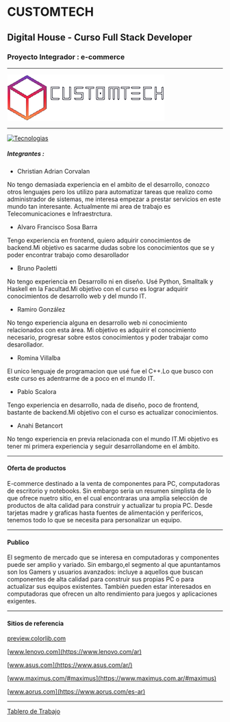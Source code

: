 <!-- titulo-nombre sitio proyecto-->

# CUSTOMTECH
##      Digital House - Curso Full Stack Developer 
###    Proyecto Integrador : e-commerce 

---

<!-- imagen logo(imagen de prueba)-->


<img src=".\Disenio\Logo\logoTextoBlancoConBorde.png" alt="logo customtech">


<!-- breve descripción de los integrantes del equipo.-->


---

[![Tecnologias](https://skills.thijs.gg/icons?i=html,css,js,nodejs,figma,MD&theme=light)](https://skills.thijs.gg)

#####                    Integrantes :
* Christian Adrian Corvalan

No tengo demasiada experiencia en el ambito de el desarrollo, conozco otros lenguajes pero los utilizo para automatizar tareas que realizo como administrador de sistemas, me interesa empezar a prestar servicios en este mundo tan interesante. Actualmente mi area de trabajo es Telecomunicaciones e Infraestrctura. 

* Alvaro Francisco Sosa Barra

Tengo experiencia en frontend, quiero adquirir conocimientos de backend.Mi objetivo es sacarme dudas sobre los conocimientos que se y poder encontrar trabajo como desarollador

* Bruno Paoletti

No tengo experiencia en Desarrollo ni en diseño. Usé Python, Smalltalk y Haskell en la Facultad.Mi objetivo con el curso es lograr adquirir conocimientos de desarrollo web  y del mundo IT.

* Ramiro González

No tengo experiencia alguna en desarrollo web ni conocimiento relacionados con esta área. Mi objetivo es adquirir el conocimiento necesario, progresar sobre estos conocimientos  y poder trabajar como desarollador.

* Romina Villalba

El unico lenguaje de programacion que usé fue el C++.Lo que busco con este curso es adentrarme de a poco en el mundo IT.

* Pablo Scalora

Tengo experiencia en desarrollo, nada de diseño, poco de frontend, bastante de backend.Mi objetivo con el curso es actualizar conocimientos.

* Anahi Betancort

No tengo experiencia en previa relacionada con el mundo IT.Mi objetivo es tener mi primera experiencia y seguir desarrollandome en el ámbito.
- - - 




####              Oferta de productos 
E-commerce destinado a la venta de componentes para PC, computadoras de escritorio y notebooks.
Sin embargo seria un resumen simplista de lo que ofrece nuetro sitio, en el cual encontraras una amplia selección de productos
de alta calidad para construir y actualizar tu propia PC.
Desde tarjetas madre y graficas hasta fuentes de alimentación y perifericos, tenemos todo lo que se necesita para personalizar un equipo.

 - - -
####              Publico  
El segmento de mercado que se interesa en computadoras y componentes puede ser amplio y variado. Sin embargo,el segmento al que apuntantamos son los Gamers y usuarios avanzados: incluye a aquellos que buscan componentes de alta calidad para construir sus propias PC o para actualizar sus equipos existentes. También pueden estar interesados ​​en computadoras que ofrecen un alto rendimiento para juegos y aplicaciones exigentes.

 - - -

#### Sitios de referencia

[preview.colorlib.com](https://preview.colorlib.com/#onetech)

[www.lenovo.com](https://www.lenovo.com/ar)

[www.asus.com](https://www.asus.com/ar/)

[www.maximus.com/#maximus](https://www.maximus.com.ar/#maximus)

[www.aorus.com](https://www.aorus.com/es-ar)

---

[Tablero de Trabajo](https://trello.com/b/D0UGTq0m/customtech)





